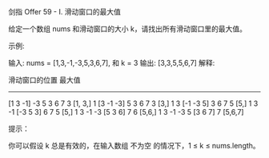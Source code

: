 剑指 Offer 59 - I. 滑动窗口的最大值

给定一个数组 nums 和滑动窗口的大小 k，请找出所有滑动窗口里的最大值。

示例:

输入: nums = [1,3,-1,-3,5,3,6,7], 和 k = 3
输出: [3,3,5,5,6,7] 
解释: 

  滑动窗口的位置                最大值
---------------               -----
[1  3  -1] -3  5  3  6  7       3      [1, 3,]
 1 [3  -1  -3] 5  3  6  7       3      [3,]
 1  3 [-1  -3  5] 3  6  7       5      [5,]
 1  3  -1 [-3  5  3] 6  7       5      [5,]
 1  3  -1  -3 [5  3  6] 7       6      [5,6,]
 1  3  -1  -3  5 [3  6  7]      7      [5,6,7]
 

提示：

你可以假设 k 总是有效的，在输入数组 不为空 的情况下，1 ≤ k ≤ nums.length。